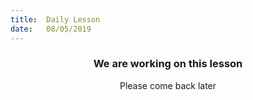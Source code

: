 ```yaml
---
title:  Daily Lesson
date:   08/05/2019
---
```


### <center>We are working on this lesson</center>
<center>Please come back later</center>